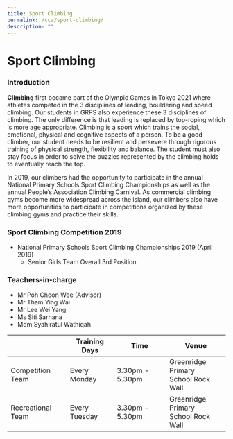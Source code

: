```yaml
---
title: Sport Climbing
permalink: /cca/sport-climbing/
description: ""
---
```

# Sport Climbing
### Introduction

**Climbing** first became part of the Olympic Games in Tokyo 2021 where athletes competed in the 3 disciplines of leading, bouldering and speed climbing. Our students in GRPS also experience these 3 disciplines of climbing. The only difference is that leading is replaced by top-roping which is more age appropriate. Climbing is a sport which trains the social, emotional, physical and cognitive aspects of a person. To be a good climber, our student needs to be resilient and persevere through rigorous training of physical strength, flexibility and balance. The student must also stay focus in order to solve the puzzles represented by the climbing holds to eventually reach the top.  

In 2019, our climbers had the opportunity to participate in the annual National Primary Schools Sport Climbing Championships as well as the annual People’s Association Climbing Carnival. As commercial climbing gyms become more widespread across the island, our climbers also have more opportunities to participate in competitions organized by these climbing gyms and practice their skills.

### Sport Climbing Competition 2019

*   National Primary Schools Sport Climbing Championships 2019 (April 2019)
    *   Senior Girls Team Overall 3rd Position

### Teachers-in-charge

*   Mr Poh Choon Wee (Advisor)
*   Mr Tham Ying Wai
*   Mr Lee Wei Yang
*   Ms Siti Sarhana
*   Mdm Syahiratul Wathiqah

|                     | Training Days  | Time             | Venue                                   |
|---------------------|----------------|------------------|-----------------------------------------|
| Competition Team    | Every Monday   | 3.30pm - 5.30pm  | Greenridge Primary<br> School Rock Wall |
|  Recreational Team  | Every Tuesday  | 3.30pm - 5.30pm  |  Greenridge Primary<br>School Rock Wall |